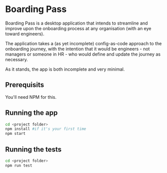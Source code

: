 # Boarding Pass

Boarding Pass is a desktop application that intends to streamline and improve upon the onboarding process at any organisation (with an eye toward engineers).

The application takes a (as yet incomplete) config-as-code approach to the onboarding journey, with the intention that it would be engineers - not managers or someone in HR - who would define and update the journey as necessary.

As it stands, the app is both incomplete and very minimal.

## Prerequisits

You'll need NPM for this.

## Running the app

```bash
cd <project folder>
npm install #if it's your first time
npm start
```

## Running the tests

```bash
cd <project folder>
npm run test
```
